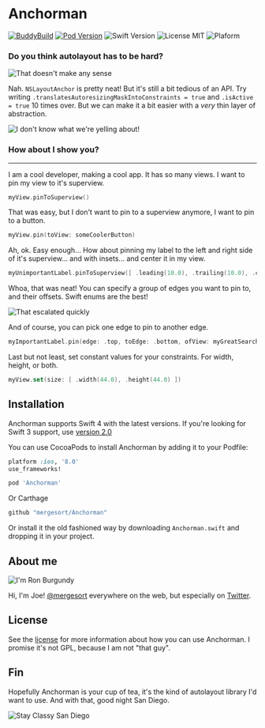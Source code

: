 # Anchorman

[![BuddyBuild](https://dashboard.buddybuild.com/api/statusImage?appID=59a836506532420001f89b3b&branch=master&build=latest)](https://dashboard.buddybuild.com/apps/59a836506532420001f89b3b/build/latest?branch=master) 
[![Pod Version](https://img.shields.io/badge/Pod-3.0-6193DF.svg)](https://cocoapods.org/)
![Swift Version](https://img.shields.io/badge/Swift-3.0%20|%203.1%20|%203.2%20|%204.0-brightgreen.svg)
![License MIT](https://img.shields.io/badge/License-MIT-lightgrey.svg) 
![Plaform](https://img.shields.io/badge/Platform-iOS-lightgrey.svg)

### Do you think autolayout has to be hard?

![That doesn't make any sense](gifs/doesnt_make_sense.gif)

Nah. `NSLayoutAnchor` is pretty neat! But it's still a bit tedious of an API. Try writing `.translatesAutoresizingMaskIntoConstraints = true` and `.isActive = true` 10 times over. But we can make it a bit easier with a *very* thin layer of abstraction.

![I don't know what we're yelling about!](gifs/yelling.gif)

### How about I show you?
---

I am a cool developer, making a cool app. It has so many views. I want to pin my view to it's superview.

```swift
myView.pinToSuperview()
```

That was easy, but I don't want to pin to a superview anymore, I want to pin to a button.

```swift
myView.pin(toView: someCoolerButton)
```

Ah, ok. Easy enough… How about pinning my label to the left and right side of it's superview… and with insets… and center it in my view.

```swift
myUnimportantLabel.pinToSuperview([ .leading(10.0), .trailing(10.0), .centerY ])
```

Whoa, that was neat! You can specify a group of edges you want to pin to, and their offsets. Swift enums are the best!

![That escalated quickly](gifs/escalated_quickly.gif)

And of course, you can pick one edge to pin to another edge.

```swift
myImportantLabel.pin(edge: .top, toEdge: .bottom, ofView: myGreatSearchBar, constant: 10.0)
```

Last but not least, set constant values for your 
constraints. For width, height, or both.

```swift
myView.set(size: [ .width(44.0), .height(44.0) ])
```

## Installation
Anchorman supports Swift 4 with the latest versions. If you're looking for Swift 3 support, use [version 2.0](https://github.com/mergesort/Anchorman/releases/tag/2.0)

You can use CocoaPods to install Anchorman by adding it to your Podfile:

```ruby
platform :ios, '8.0'
use_frameworks!

pod 'Anchorman'
```

Or Carthage

```swift
github "mergesort/Anchorman"
```

Or install it the old fashioned way by downloading `Anchorman.swift` and dropping it in your project.

## About me

![I'm Ron Burgundy](gifs/im_ron_burgundy.gif)

Hi, I'm Joe! [@mergesort](http://fabisevi.ch) everywhere on the web, but especially on [Twitter](https://twitter.com/mergesort).

## License

See the [license](LICENSE) for more information about how you can use Anchorman. I promise it's not GPL, because I am not "that guy".

## Fin

Hopefully Anchorman is your cup of tea, it's the kind of autolayout library I'd want to use. And with that, good night San Diego.

![Stay Classy San Diego](gifs/stay_classy.gif)
